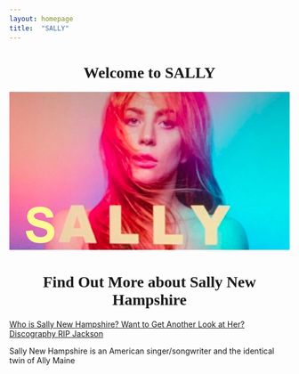 ```yaml
---
layout: homepage
title:  "SALLY"
---
```

<center><h1 style="font-family:Copperplate;">Welcome to SALLY</h1></center>

<center><img src="/assets/sally-poster.jpg" alt="Poster"></center>


<center><h1 style="font-family:Copperplate;">Find Out More about Sally New Hampshire</h1></center>

 <a class="post-link" href="/SALLYNH/">
            Who is Sally New Hampshire?
 </a>

<a class="post-link" href="/LOOK/">
    Want to Get Another Look at Her?
</a>

<a class="post-link" href="/MUSIC/">
    Discography
 </a>

<a class="post-link" href="/RIP/">
    RIP Jackson
</a>


<p>Sally New Hampshire is an American singer/songwriter and the identical twin of Ally Maine</p>


